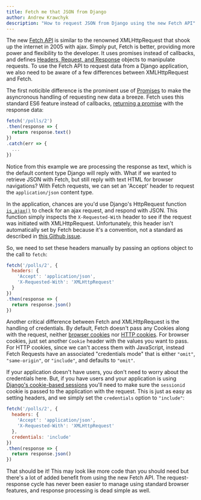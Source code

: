 ```yaml
---
title: Fetch me that JSON from Django
author: Andrew Krawchyk
description: "How to request JSON from Django using the new Fetch API"
---
```


The new [Fetch API](https://fetch.spec.whatwg.org/) is similar to the renowned XMLHttpRequest that shook up the internet in 2005 with ajax. Simply put, Fetch is better, providing more power and flexibility to the developer. It uses promises instead of callbacks, and defines [Headers, Request, and Response](https://developer.mozilla.org/en-US/docs/Web/API/Fetch_API#Fetch_Interfaces) objects to manipulate requests. To use the Fetch API to request data from a Django application, we also need to be aware of a few differences between XMLHttpRequest and Fetch.

The first noticible difference is the prominent use of [Promises](http://exploringjs.com/es6/ch_promises.html) to make the asyncronous handling of requesting new data a breeze. Fetch uses this standard ES6 feature instead of callbacks, [returning a promise](https://fetch.spec.whatwg.org/#fetch-method) with the response data:

```javascript
fetch('/polls/2')
.then(response => {
  return response.text()
})
.catch(err => {
  ...
})
```

Notice from this example we are processing the response as text, which is the default content type Django will reply with. What if we wanted to retrieve JSON with Fetch, but still reply with text HTML for browser navigations? With Fetch requests, we can set an 'Accept' header to request the `application/json` content type.

In the application, chances are you'd use Django's HttpRequest function [`is_ajax()`](https://github.com/django/django/blob/6e749c21e77dc74af068c8e943a6e6850ae0bb24/django/http/request.py#L209) to check for an ajax request, and respond with JSON. This function simply inspects the `X-Requested-With` header to see if the request was initiated with XMLHttpRequest. Unfortunately, this header isn't automatically set by Fetch because it's a convention, not a standard as described in [this Github issue](https://github.com/github/fetch/issues/17). 

So, we need to set these headers manually by passing an options object to the call to `fetch`:

```javascript
fetch('/polls/2', {
  headers: {
    'Accept': 'application/json',
    'X-Requested-With': 'XMLHttpRequest'
  }
})
.then(response => {
  return response.json()
})
```

Another critical difference between Fetch and XMLHttpRequest is the handling of credentials. By default, Fetch doesn't pass any Cookies along with the request, neither [browser cookies](https://developer.mozilla.org/en-US/docs/Web/API/Document/cookie) nor [HTTP cookies](https://developer.mozilla.org/en-US/docs/Web/HTTP/Cookies). For browser cookies, just set another `Cookie` header with the values you want to pass. For HTTP cookies, since we can't access them with JavaScript, instead Fetch Requests have an associated "credentials mode" that is either `"omit"`, `"same-origin"`, or `"include"`, and defaults to `"omit"`.

If your application doesn't have users, you don't need to worry about the credentials here. But, if you have users and your application is using [Django's cookie-based sessions](https://docs.djangoproject.com/en/1.9/topics/http/sessions/#using-cookie-based-sessions) you'll need to make sure the `sessionid` cookie is passed to the application with the request. This is just as easy as setting headers, and we simply set the `credentials` option to `"include"`:

```javascript
fetch('/polls/2', {
  headers: {
    'Accept': 'application/json',
    'X-Requested-With': 'XMLHttpRequest'
  },
  credentials: 'include'
})
.then(response => {
  return response.json()
})
```

That should be it! This may look like more code than you should need but there's a lot of added benefit from using the new Fetch API. The request-response cycle has never been easier to manage using standard browser features, and response processing is dead simple as well.

